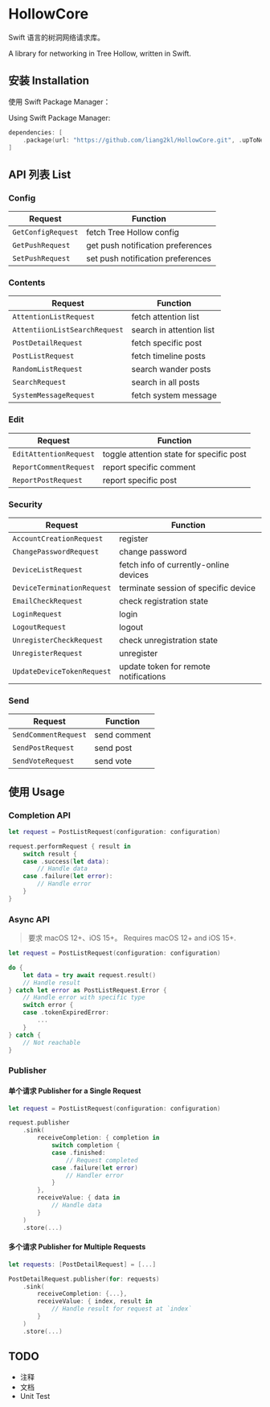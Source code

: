 # HollowCore

Swift 语言的树洞网络请求库。

A library for networking in Tree Hollow, written in Swift.

## 安装 Installation

使用 Swift Package Manager：

Using Swift Package Manager:

```swift
dependencies: [
    .package(url: "https://github.com/liang2kl/HollowCore.git", .upToNextMajor(from: "0.1"))
]
```

## API 列表 List

### Config

| Request | Function |
| --- | --- |
| `GetConfigRequest` | fetch Tree Hollow config |
| `GetPushRequest` | get push notification preferences |
| `SetPushRequest` | set push notification preferences |

### Contents

| Request | Function |
| --- | --- |
| `AttentionListRequest` | fetch attention list |
| `AttentiionListSearchRequest` | search in attention list |
| `PostDetailRequest` | fetch specific post |
| `PostListRequest` | fetch timeline posts |
| `RandomListRequest` | search wander posts |
| `SearchRequest` | search in all posts |
| `SystemMessageRequest` | fetch system message |

### Edit

| Request | Function |
| --- | --- |
| `EditAttentionRequest` | toggle attention state for specific post |
| `ReportCommentRequest` | report specific comment |
| `ReportPostRequest` | report specific post |

### Security

| Request | Function |
| --- | --- |
| `AccountCreationRequest` | register |
| `ChangePasswordRequest` | change password |
| `DeviceListRequest` | fetch info of currently-online devices |
| `DeviceTerminationRequest` | terminate session of specific device |
| `EmailCheckRequest` | check registration state |
| `LoginRequest` | login |
| `LogoutRequest` | logout |
| `UnregisterCheckRequest` | check unregistration state |
| `UnregisterRequest` | unregister |
| `UpdateDeviceTokenRequest` | update token for remote notifications |

### Send

| Request | Function |
| --- | --- |
| `SendCommentRequest` | send comment |
| `SendPostRequest` | send post |
| `SendVoteRequest` | send vote |

## 使用 Usage

### Completion API

```swift
let request = PostListRequest(configuration: configuration)

request.performRequest { result in
    switch result {
    case .success(let data):
        // Handle data
    case .failure(let error):
        // Handle error
    }
}
```

### Async API

> 要求 macOS 12+、iOS 15+。
> Requires macOS 12+ and iOS 15+.

```swift
let request = PostListRequest(configuration: configuration)

do {
    let data = try await request.result()
    // Handle result
} catch let error as PostListRequest.Error {
    // Handle error with specific type
    switch error {
    case .tokenExpiredError:
        ...
    }
} catch {
    // Not reachable
}
```

### Publisher

#### 单个请求 Publisher for a Single Request

```swift
let request = PostListRequest(configuration: configuration)

request.publisher
    .sink(
        receiveCompletion: { completion in
            switch completion {
            case .finished:
                // Request completed
            case .failure(let error)
                // Handler error
            }
        }, 
        receiveValue: { data in
            // Handle data
        }
    )
    .store(...)
```

#### 多个请求 Publisher for Multiple Requests

```swift
let requests: [PostDetailRequest] = [...]

PostDetailRequest.publisher(for: requests)
    .sink(
        receiveCompletion: {...}, 
        receiveValue: { index, result in
            // Handle result for request at `index`
        }
    )
    .store(...)
```

## TODO

- 注释
- 文档
- Unit Test
